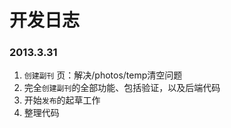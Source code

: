 
# 开发日志

### 2013.3.31

1. `创建副刊` 页：解决/photos/temp清空问题
2. 完全`创建副刊`的全部功能、包括验证，以及后端代码
3. 开始`发布`的起草工作
4. 整理代码